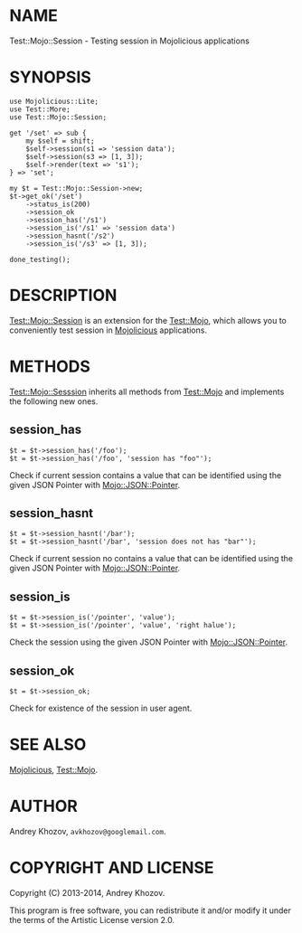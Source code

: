 # NAME

Test::Mojo::Session - Testing session in Mojolicious applications

# SYNOPSIS

    use Mojolicious::Lite;
    use Test::More;
    use Test::Mojo::Session;

    get '/set' => sub {
        my $self = shift;
        $self->session(s1 => 'session data');
        $self->session(s3 => [1, 3]);
        $self->render(text => 's1');
    } => 'set';

    my $t = Test::Mojo::Session->new;
    $t->get_ok('/set')
        ->status_is(200)
        ->session_ok
        ->session_has('/s1')
        ->session_is('/s1' => 'session data')
        ->session_hasnt('/s2')
        ->session_is('/s3' => [1, 3]);

    done_testing();

# DESCRIPTION

[Test::Mojo::Session](https://metacpan.org/pod/Test::Mojo::Session) is an extension for the [Test::Mojo](https://metacpan.org/pod/Test::Mojo), which allows you
to conveniently test session in [Mojolicious](https://metacpan.org/pod/Mojolicious) applications.

# METHODS

[Test::Mojo::Sesssion](https://metacpan.org/pod/Test::Mojo::Sesssion) inherits all methods from [Test::Mojo](https://metacpan.org/pod/Test::Mojo) and implements the
following new ones.

## session\_has

    $t = $t->session_has('/foo');
    $t = $t->session_has('/foo', 'session has "foo"');

Check if current session contains a value that can be identified using the given
JSON Pointer with [Mojo::JSON::Pointer](https://metacpan.org/pod/Mojo::JSON::Pointer).

## session\_hasnt

    $t = $t->session_hasnt('/bar');
    $t = $t->session_hasnt('/bar', 'session does not has "bar"');

Check if current session no contains a value that can be identified using the given
JSON Pointer with [Mojo::JSON::Pointer](https://metacpan.org/pod/Mojo::JSON::Pointer).

## session\_is

    $t = $t->session_is('/pointer', 'value');
    $t = $t->session_is('/pointer', 'value', 'right halue');

Check the session using the given JSON Pointer with [Mojo::JSON::Pointer](https://metacpan.org/pod/Mojo::JSON::Pointer).

## session\_ok

    $t = $t->session_ok;

Check for existence of the session in user agent.

# SEE ALSO

[Mojolicious](https://metacpan.org/pod/Mojolicious), [Test::Mojo](https://metacpan.org/pod/Test::Mojo).

# AUTHOR

Andrey Khozov, `avkhozov@googlemail.com`.

# COPYRIGHT AND LICENSE

Copyright (C) 2013-2014, Andrey Khozov.

This program is free software, you can redistribute it and/or modify it under
the terms of the Artistic License version 2.0.

